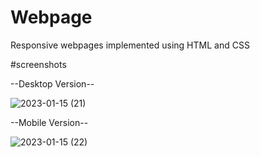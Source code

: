 # Webpage
 Responsive webpages implemented using HTML and CSS

#screenshots

--Desktop Version--

![2023-01-15 (21)](https://user-images.githubusercontent.com/97961673/212781922-9380e3b9-efd0-4c5c-9d58-f8d230f55174.png)

--Mobile Version--

![2023-01-15 (22)](https://user-images.githubusercontent.com/97961673/212781980-0e29b2c8-ffd5-41a5-a185-146aa63e1fa0.png)
